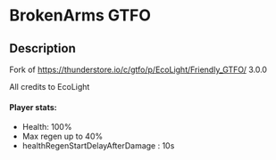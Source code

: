 # BrokenArms GTFO

## Description

Fork of https://thunderstore.io/c/gtfo/p/EcoLight/Friendly_GTFO/ 3.0.0

All credits to EcoLight

#### Player stats:
- Health: 100%
- Max regen up to 40%
- healthRegenStartDelayAfterDamage : 10s
 